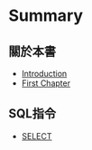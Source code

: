 # Summary

## 關於本書

* [Introduction](README.md)
* [First Chapter](chapter1.md)

## SQL指令

* [SELECT](sqlzhi-ling/select.md)

